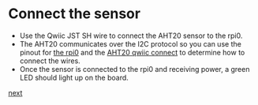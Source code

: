 # Connect the sensor

- Use the Qwiic JST SH wire to connect the AHT20 sensor to the rpi0.
- The AHT20 communicates over the I2C protocol so you can use the pinout for [the rpi0](https://pinout.xyz/pinout/i2c) and the [AHT20 qwiic connect](https://cdn.sparkfun.com/assets/custom_pages/2/7/2/QwiicPinoutGraphic.jpg) to determine how to connect the wires.
- Once the sensor is connected to the rpi0 and receiving power, a green LED should light up on the board.

[next](code.md#testing)
